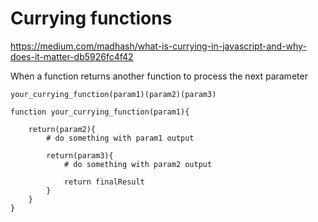 # Currying functions

https://medium.com/madhash/what-is-currying-in-javascript-and-why-does-it-matter-db5926fc4f42

When a function returns another function to process the next parameter 

```
your_currying_function(param1)(param2)(param3)

function your_currying_function(param1){

	return(param2){
		# do something with param1 output
		
		return(param3){
			# do something with param2 output
			
			return finalResult
		}
	}
}
```
